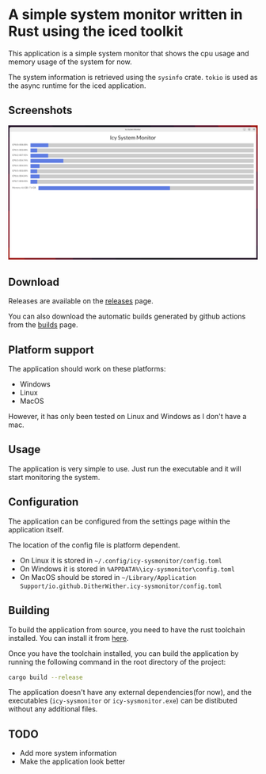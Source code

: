 # A simple system monitor written in Rust using the iced toolkit

This application is a simple system monitor that shows the cpu usage and memory usage of the system for now.

The system information is retrieved using the `sysinfo` crate.
`tokio` is used as the async runtime for the iced application.

## Screenshots

![screenshot of the application](screenshots/window-screenshot.png?raw=true "Screenshot of the application")

## Download

Releases are available on the [releases](https://github.com/DitherWither/icy-sysmonitor/releases) page.

You can also download the automatic builds generated by github actions from the [builds](https://github.com/DitherWither/icy-sysmonitor/actions/workflows/build.yml) page.

## Platform support

The application should work on these platforms:

 - Windows
 - Linux
 - MacOS

However, it has only been tested on Linux and Windows as I don't have a mac.

## Usage

The application is very simple to use. Just run the executable and it will start monitoring the system.

## Configuration

The application can be configured from the settings page within the application itself.

The location of the config file is platform dependent.
 - On Linux it is stored in `~/.config/icy-sysmonitor/config.toml`
 - On Windows it is stored in `%APPDATA%\icy-sysmonitor\config.toml`
 - On MacOS should be stored in `~/Library/Application Support/io.github.DitherWither.icy-sysmonitor/config.toml`

## Building

To build the application from source, you need to have the rust toolchain installed. You can install it from [here](https://www.rust-lang.org/tools/install).

Once you have the toolchain installed, you can build the application by running the following command in the root directory of the project:

```bash
cargo build --release
```

The application doesn't have any external dependencies(for now), and the executables
(`icy-sysmonitor` or `icy-sysmonitor.exe`) can be distibuted without any
additional files.

## TODO

- Add more system information
- Make the application look better
